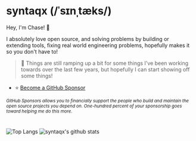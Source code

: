 # syntaqx (/ˈsɪnˌtæks/)

Hey, I'm Chase! :wave:

I absolutely love open source, and solving problems by building or extending
tools, fixing real world engineering problems, hopefully makes it so you don't
have to!

> 🚧 Things are still ramping up a bit for some things I've been working towards
> over the last few years, but hopefully I can start showing off some things!

- :star: [Become a GitHub Sponsor](https://github.com/sponsors/syntaqx)

<sub><i>
GitHub Sponsors allows you to financially support the people who build and
maintain the open source projects you depend on. One-hundred percent of your
sponsorship goes toward helping me do this more.
</sub></i>

#

![Top Langs](https://github-readme-stats.vercel.app/api/top-langs/?username=syntaqx&hide=html)
![syntaqx's github stats](https://github-readme-stats.vercel.app/api?username=syntaqx&show_icons=true&count_private=true&line_height=40)
